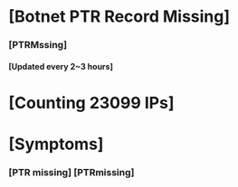 # [Botnet PTR Record Missing]
### [PTRMssing]
#### [Updated every 2~3 hours]

# [Counting 23099 IPs]

# [Symptoms] 
###   [PTR missing] [PTRmissing]
